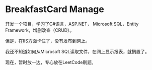 # BreakfastCard Manage

开发一个项目，学习了C#语言，ASP.NET， Microsoft SQL，Entity Framework，增删改查（CRUD）。

但是，在IIS方面卡住了，没有发布到网上。

我还不知道如何从Microsoft SQL读取文件，在网上显示报表，就搁置了。

现在，暂时放一边，专心放在LeetCode刷题。